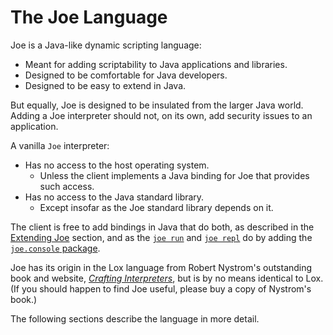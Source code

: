 # The Joe Language

Joe is a Java-like dynamic scripting language:

- Meant for adding scriptability to Java applications and libraries.
- Designed to be comfortable for Java developers.
- Designed to be easy to extend in Java.

But equally, Joe is designed to be insulated from the larger Java world.
Adding a Joe interpreter should not, on its own, add security issues to
an application.

A vanilla `Joe` interpreter:

- Has no access to the host operating system.
  - Unless the client implements a Java binding for Joe that 
    provides such access.
- Has no access to the Java standard library.
  - Except insofar as the Joe standard library depends on it.

The client is free to add bindings in Java that do both, as described
in the [Extending Joe](extending/extending.md) section, and as 
the [`joe run`](joe_run.md) and [`joe repl`](joe_repl.md) do by
adding the [`joe.console` package](library/pkg.joe.console.md).

Joe has its origin in the Lox language from Robert Nystrom's 
outstanding book and website, 
[*Crafting Interpreters*](https://craftinginterpreters.com), but is
by no means identical to Lox.  (If you should happen to find 
Joe useful, please buy a copy of Nystrom's book.)

The following sections describe the language in more detail.
